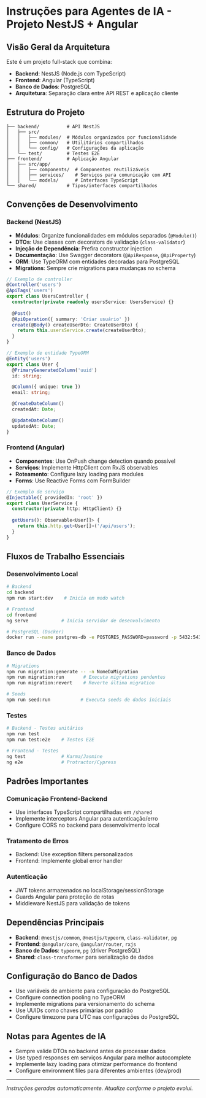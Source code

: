# Instruções para Agentes de IA - Projeto NestJS + Angular

## Visão Geral da Arquitetura
Este é um projeto full-stack que combina:
- **Backend**: NestJS (Node.js com TypeScript)
- **Frontend**: Angular (TypeScript)
- **Banco de Dados**: PostgreSQL
- **Arquitetura**: Separação clara entre API REST e aplicação cliente

## Estrutura do Projeto
```
├── backend/          # API NestJS
│   ├── src/
│   │   ├── modules/  # Módulos organizados por funcionalidade
│   │   ├── common/   # Utilitários compartilhados
│   │   └── config/   # Configurações da aplicação
│   └── test/         # Testes E2E
├── frontend/         # Aplicação Angular
│   ├── src/app/
│   │   ├── components/  # Componentes reutilizáveis
│   │   ├── services/    # Serviços para comunicação com API
│   │   └── models/      # Interfaces TypeScript
└── shared/           # Tipos/interfaces compartilhados
```

## Convenções de Desenvolvimento

### Backend (NestJS)
- **Módulos**: Organize funcionalidades em módulos separados (`@Module()`)
- **DTOs**: Use classes com decorators de validação (`class-validator`)
- **Injeção de Dependência**: Prefira constructor injection
- **Documentação**: Use Swagger decorators (`@ApiResponse`, `@ApiProperty`)
- **ORM**: Use TypeORM com entidades decoradas para PostgreSQL
- **Migrations**: Sempre crie migrations para mudanças no schema

```typescript
// Exemplo de controller
@Controller('users')
@ApiTags('users')
export class UsersController {
  constructor(private readonly usersService: UsersService) {}
  
  @Post()
  @ApiOperation({ summary: 'Criar usuário' })
  create(@Body() createUserDto: CreateUserDto) {
    return this.usersService.create(createUserDto);
  }
}

// Exemplo de entidade TypeORM
@Entity('users')
export class User {
  @PrimaryGeneratedColumn('uuid')
  id: string;

  @Column({ unique: true })
  email: string;

  @CreateDateColumn()
  createdAt: Date;

  @UpdateDateColumn()
  updatedAt: Date;
}
```

### Frontend (Angular)
- **Componentes**: Use OnPush change detection quando possível
- **Serviços**: Implemente HttpClient com RxJS observables
- **Roteamento**: Configure lazy loading para modules
- **Forms**: Use Reactive Forms com FormBuilder

```typescript
// Exemplo de serviço
@Injectable({ providedIn: 'root' })
export class UserService {
  constructor(private http: HttpClient) {}
  
  getUsers(): Observable<User[]> {
    return this.http.get<User[]>('/api/users');
  }
}
```

## Fluxos de Trabalho Essenciais

### Desenvolvimento Local
```bash
# Backend
cd backend
npm run start:dev    # Inicia em modo watch

# Frontend  
cd frontend
ng serve            # Inicia servidor de desenvolvimento

# PostgreSQL (Docker)
docker run --name postgres-db -e POSTGRES_PASSWORD=password -p 5432:5432 -d postgres
```

### Banco de Dados
```bash
# Migrations
npm run migration:generate -- -n NomeDaMigration
npm run migration:run       # Executa migrations pendentes
npm run migration:revert    # Reverte última migration

# Seeds
npm run seed:run           # Executa seeds de dados iniciais
```

### Testes
```bash
# Backend - Testes unitários
npm run test
npm run test:e2e    # Testes E2E

# Frontend - Testes
ng test             # Karma/Jasmine
ng e2e              # Protractor/Cypress
```

## Padrões Importantes

### Comunicação Frontend-Backend
- Use interfaces TypeScript compartilhadas em `/shared`
- Implemente interceptors Angular para autenticação/erro
- Configure CORS no backend para desenvolvimento local

### Tratamento de Erros
- Backend: Use exception filters personalizados
- Frontend: Implemente global error handler

### Autenticação
- JWT tokens armazenados no localStorage/sessionStorage
- Guards Angular para proteção de rotas
- Middleware NestJS para validação de tokens

## Dependências Principais
- **Backend**: `@nestjs/common`, `@nestjs/typeorm`, `class-validator`, `pg`
- **Frontend**: `@angular/core`, `@angular/router`, `rxjs`
- **Banco de Dados**: `typeorm`, `pg` (driver PostgreSQL)
- **Shared**: `class-transformer` para serialização de dados

## Configuração do Banco de Dados
- Use variáveis de ambiente para configuração do PostgreSQL
- Configure connection pooling no TypeORM
- Implemente migrations para versionamento do schema
- Use UUIDs como chaves primárias por padrão
- Configure timezone para UTC nas configurações do PostgreSQL

## Notas para Agentes de IA
- Sempre valide DTOs no backend antes de processar dados
- Use typed responses em serviços Angular para melhor autocomplete
- Implemente lazy loading para otimizar performance do frontend
- Configure environment files para diferentes ambientes (dev/prod)

---
*Instruções geradas automaticamente. Atualize conforme o projeto evolui.*